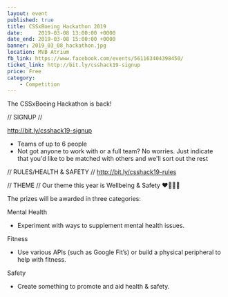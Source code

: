 ```yaml
---
layout: event
published: true
title: CSSxBoeing Hackathon 2019
date:     2019-03-08 13:00:00 +0000
date_end: 2019-03-08 15:00:00 +0000 
banner: 2019_03_08_hackathon.jpg
location: MVB Atrium
fb_link: https://www.facebook.com/events/561163404398450/
ticket_link: http://bit.ly/csshack19-signup
price: Free
category:
    - Competition
---
```


The CSSxBoeing Hackathon is back!

// SIGNUP //

http://bit.ly/csshack19-signup

- Teams of up to 6 people
- Not got anyone to work with or a full team? No worries. Just indicate that you'd like to be matched with others and we'll sort out the rest

// RULES/HEALTH & SAFETY //
http://bit.ly/csshack19-rules

// THEME //
Our theme this year is Wellbeing & Safety ❤️🏃🏽‍♀️

The prizes will be awarded in three categories:

Mental Health
- Experiment with ways to supplement mental health issues.

Fitness
- Use various APIs (such as Google Fit’s) or build a physical peripheral to help with fitness.

Safety
- Create something to promote and aid health & safety.
